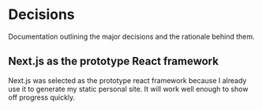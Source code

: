# Decisions

Documentation outlining the major decisions and the rationale behind them.

## Next.js as the prototype React framework

Next.js was selected as the prototype react framework because I already use it to generate my static personal site. It will work well enough to show off progress quickly.